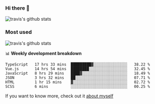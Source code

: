 ### Hi there 👋

<!--
**HondryTravis/HondryTravis** is a ✨ _special_ ✨ repository because its `README.md` (this file) appears on your GitHub profile.

Here are some ideas to get you started:

- 🔭 I’m currently working on ...
- 🌱 I’m currently learning ...
- 👯 I’m looking to collaborate on ...
- 🤔 I’m looking for help with ...
- 💬 Ask me about ...
- 📫 How to reach me: ...
- 😄 Pronouns: ...
- ⚡ Fun fact: ...
-->

![travis's github stats](https://github-readme-stats.vercel.app/api?username=HondryTravis&hide=stars)
### Most used
![travis's github stats](https://github-readme-stats.anuraghazra1.vercel.app/api/top-langs/?username=HondryTravis&layout=compact&hide_title=true)

📊 **Weekly development breakdown**

<!--START_SECTION:waka-->

```text
TypeScript   17 hrs 33 mins  █████████▓░░░░░░░░░░░░░░░   38.22 %
Vue.js       14 hrs 54 mins  ████████░░░░░░░░░░░░░░░░░   32.45 %
JavaScript   8 hrs 29 mins   ████▓░░░░░░░░░░░░░░░░░░░░   18.49 %
JSON         3 hrs 32 mins   ██░░░░░░░░░░░░░░░░░░░░░░░   07.71 %
HTML         1 hr 15 mins    ▓░░░░░░░░░░░░░░░░░░░░░░░░   02.72 %
SCSS         6 mins          ░░░░░░░░░░░░░░░░░░░░░░░░░   00.25 %
```

<!--END_SECTION:waka-->

If you want to know more, check out it [about myself](https://hondrytravis.github.io/)
